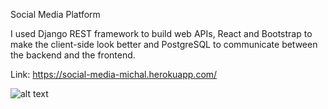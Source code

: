 
Social Media Platform

I used Django REST framework to build web APIs, React and Bootstrap to make the client-side look better and PostgreSQL to communicate between the backend and the frontend.

Link: https://social-media-michal.herokuapp.com/





![alt text](https://https://ibb.co/02rfZyP)

